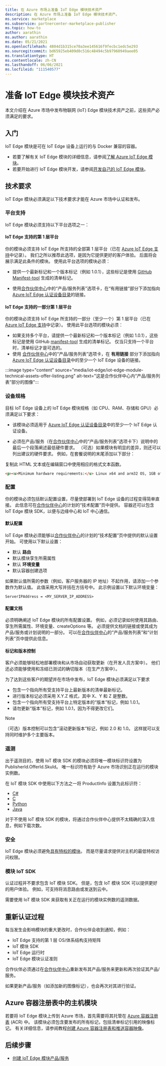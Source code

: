```yaml
---
title: 在 Azure 市场上准备 IoT Edge 模块技术资产
description: 在 Azure 市场上准备 IoT Edge 模块技术资产。
ms.service: marketplace
ms.subservice: partnercenter-marketplace-publisher
ms.topic: how-to
author: aarathin
ms.author: aarathin
ms.date: 05/21/2021
ms.openlocfilehash: 4804d1b315ce70a3ee145616f9fecbc1edc5e293
ms.sourcegitcommit: bd65925eb409d0c516c48494c5b97960949aee05
ms.translationtype: HT
ms.contentlocale: zh-CN
ms.lasthandoff: 06/06/2021
ms.locfileid: "111540577"
---
```

# <a name="prepare-iot-edge-module-technical-assets"></a>准备 IoT Edge 模块技术资产

本文介绍在 Azure 市场中发布物联网 (IoT) Edge 模块技术资产之前，这些资产必须满足的要求。

## <a name="get-started"></a>入门

IoT Edge 模块是可在 IoT Edge 设备上运行的与 Docker 兼容的容器。

- 若要了解有关 IoT Edge 模块的详细信息，请参阅[了解 Azure IoT Edge 模块](../iot-edge/iot-edge-modules.md)。
- 若要开始进行 IoT Edge 模块开发，请参阅[开发自己的 IoT Edge 模块](../iot-edge/module-development.md)。

## <a name="technical-requirements"></a>技术要求

IoT Edge 模块必须满足以下技术要求才能在 Azure 市场中认证和发布。

### <a name="platform-support"></a>平台支持

IoT Edge 模块必须支持以下平台选项之一：

#### <a name="tier-1-platforms-supported-by-iot-edge"></a>IoT Edge 支持的第 1 层平台

你的模块必须支持 IoT Edge 所支持的全部第 1 层平台（已在 [Azure IoT Edge 支持](../iot-edge/support.md)中记录）。 我们之所以推荐此选项，是因为它提供更好的客户体验。 后面将会展示满足此条件的模块。 使用此平台选项的模块必须：

- 提供一个最新标记和一个版本标记（例如 1.0.1），这些标记是使用 [GitHub Manifest-tool](https://github.com/estesp/manifest-tool) 生成的清单标记。

- 使用[合作伙伴中心](https://partner.microsoft.com/dashboard/commercial-marketplace)中的“产品/服务列表”选项卡，在“有用链接”部分下添加指向 [Azure IoT Edge 认证设备目录](https://devicecatalog.azure.com/devices?certificationBadgeTypes=IoTEdgeCompatible)的链接。

#### <a name="a-subset-of-tier-1-platforms-supported-by-iot-edge"></a>IoT Edge 支持的一部分第 1 层平台

你的模块必须支持 IoT Edge 所支持的一部分（至少一个）第 1 层平台（已在 [Azure IoT Edge 支持](../iot-edge/support.md)中记录）。 使用此平台选项的模块必须：

- 如果支持多个平台，请提供一个最新标记和一个版本标记（例如 1.0.1），这些标记是使用 GitHub [manifest-tool](https://github.com/estesp/manifest-tool) 生成的清单标记。 仅当只支持一个平台时，清单标记才是可选的。
- 使用 [合作伙伴中心](https://partner.microsoft.com/dashboard/commercial-marketplace)中的“产品/服务列表”选项卡，在 **有用链接** 部分下添加指向 [Azure IoT Edge 认证设备目录](https://devicecatalog.azure.com/)中的至少一个 IoT Edge 设备的链接。

:::image type="content" source="media/iot-edge/iot-edge-module-technical-assets-offer-listing.png" alt-text="这是合作伙伴中心内“产品/服务列表”部分的图像":::

### <a name="device-dimensions"></a>设备规格

目标 IoT Edge 设备上的 IoT Edge 模块规格（如 CPU、RAM、存储和 GPU）必须满足以下要求：

- 该模块必须适用于 [Azure IoT Edge 认证设备目录](https://devicecatalog.azure.com/)中的至少一个 IoT Edge 认证设备。

- 必须在产品/服务（在[合作伙伴中心](https://partner.microsoft.com/dashboard/commercial-marketplace)中的“产品/服务列表”选项卡下）说明中的最后一个段落阐述最低硬件要求。 （可选）如果模块有明显的差异，则还可以列出建议的硬件要求。 例如，在套餐说明的末尾添加以下部分：

复制此 HTML 文本或在编辑窗口中使用相应的格式文本函数。

```html
<p><u>Minimum hardware requirements:</u> Linux x64 and arm32 OS, 1GB of RAM, 500 Mb of storage</p>
```

### <a name="configuration"></a>配置

你的模块必须包括默认配置设置，尽量使部署到 IoT Edge 设备的过程变得简单直接。 此信息可在[合作伙伴中心](https://partner.microsoft.com/dashboard/commercial-marketplace)的计划的“技术配置”页中提供。 容器还可以包含 IoT Edge 模块 SDK，以便与边缘中心和 IoT 中心通信。

#### <a name="default-configuration"></a>默认配置

IoT Edge 模块必须能够以[合作伙伴中心](https://partner.microsoft.com/dashboard/commercial-marketplace)的计划的“技术配置”页中提供的默认设置开始。 可使用以下默认设置：

- 默认 **路由**
- 默认模块孪生所需属性
- 默认 **环境变量**
- 默认容器创建选项

如果默认值所需的参数（例如，客户服务器的 IP 地址）不起作用，请添加一个参数作为默认值。 此值采用大写并括在方括号中。 此示例设置以下默认环境变量：

```
ServerIPAddress = <MY_SERVER_IP_ADDRESS>
```

#### <a name="configuration-documentation"></a>配置文档

必须明确阐述 IoT Edge 模块的所有配置设置。 例如，必须记录如何使用其路由、孪生所需属性、环境变量、createOptions 等。 必须提供文档的链接或使其成为产品/服务或计划说明的一部分。 可以在[合作伙伴中心](https://partner.microsoft.com/dashboard/commercial-marketplace)的“产品/服务列表”和“计划列表”页中提供此信息。

#### <a name="tags-and-versioning"></a>标记和版本控制

客户必须能够轻松地部署模块和从市场自动获取更新（在开发人员方案中）。 他们还必须能够使用和冻结已测试的确切版本（在生产方案中）。

为了达到这些客户的期望并在市场中发布，IoT Edge 模块必须满足以下要求

- 包含一个指向所有受支持平台上最新版本的清单最新标记。
- 进行版本标记必须采用 X.Y.Z 格式，其中 X、Y 和 Z 是整数。
- 包含一个指向所有受支持平台上特定版本的“版本”标记，例如 1.0.1。
- 请勿更新“版本”标记，例如 1.0.1，因为不得更改它们。

> [!NOTE]
> （可选）版本控制可以包含“滚动更新版本”标记，例如 2.0 和 1.0。 这样就可以支持同时维护多个主要版本。

### <a name="telemetry"></a>遥测

出于遥测目的，使用 IoT 模块 SDK 的模块必须将唯一模块标识符设置为 PublisherId.OfferId.SkuId。 唯一标识符有助于 Azure 市场识别正在运行的模块实例数。

在 IoT 模块 SDK 中使用以下方法之一将 ProductInfo 设置为此标识符：

- [C#](/dotnet/api/microsoft.azure.devices.client.deviceclient.productinfo#Microsoft_Azure_Devices_Client_DeviceClient_ProductInfo)
- [C](https://github.com/Azure/azure-iot-sdk-c/blob/master/doc/Iothub_sdk_options.md)
- [Python](https://github.com/Azure/azure-iot-sdk-c/blob/master/doc/Iothub_sdk_options.md)
- [Java](/java/api/com.microsoft.azure.sdk.iot.device.productinfo)

对于不使用 IoT 模块 SDK 的模块，将通过合作伙伴中心提供不太精确的深入信息，例如下载次数。

### <a name="security"></a>安全

IoT Edge 模块必须避免[具有特权的模块](https://docs.docker.com/engine/reference/run/#runtime-privilege-and-linux-capabilities)。 而是尽量请求提供对主机的最低特权访问权限。

### <a name="module-iot-sdk"></a>模块 IoT SDK

认证过程并不要求包含 IoT 模块 SDK。 但是，包含 IoT 模块 SDK 可以提供更好的用户体验。 例如，可支持将消息路由或发送到云中。

需要使用 IoT 模块 SDK 来获取有关正在运行的模块实例数的遥测数据。

## <a name="recertification-process"></a>重新认证过程

每当发生会影响模块的重大更改时，合作伙伴会收到通知，例如：

- IoT Edge 支持的第 1 层 OS/体系结构支持矩阵
- IoT 模块 SDK
- IoT Edge 运行时
- IoT Edge 模块认证准则

合作伙伴必须通过在[合作伙伴中心](https://partner.microsoft.com/dashboard/commercial-marketplace)重新发布其产品/服务来更新和再次验证其产品/服务。

如果更新产品/服务（如添加新的图像标记），也会再次对其进行验证。

## <a name="host-module-in-azure-container-registry"></a>Azure 容器注册表中的主机模块

若要将 IoT Edge 模块上传到 Azure 市场，首先需要将其托管在 [Azure 容器注册表](https://azure.microsoft.com/services/container-registry/) (ACR) 中。 该模块必须包含要发布的所有标记，包括清单标记引用的映像标记。 有关详细信息，请参阅教程[创建 Azure 容器注册表和推送容器映像](../container-instances/container-instances-tutorial-prepare-acr.md)。

## <a name="next-steps"></a>后续步骤

- [创建 IoT Edge 模块产品/服务](iot-edge-offer-setup.md)